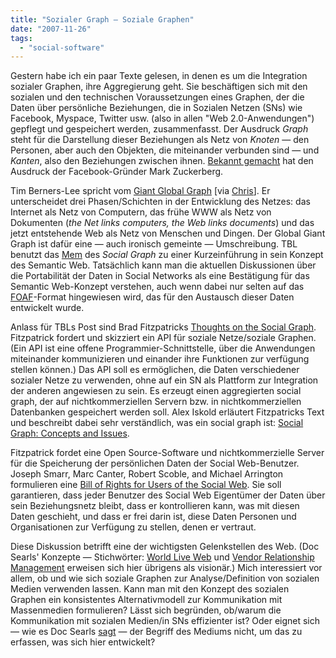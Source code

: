 ```yaml
---
title: "Sozialer Graph — Soziale Graphen"
date: "2007-11-26"
tags: 
  - "social-software"
---
```


Gestern habe ich ein paar Texte gelesen, in denen es um die Integration sozialer Graphen, ihre Aggregierung geht. Sie beschäftigen sich mit den sozialen und den technischen Voraussetzungen eines Graphen, der die Daten über persönliche Beziehungen, die in Sozialen Netzen (SNs) wie Facebook, Myspace, Twitter usw. (also in allen "Web 2.0-Anwendungen") gepflegt und gespeichert werden, zusammenfasst. Der Ausdruck _Graph_ steht für die Darstellung dieser Beziehungen als Netz von _Knoten_ — den Personen, aber auch den Objekten, die miteinander verbunden sind — und _Kanten_, also den Beziehungen zwischen ihnen. [Bekannt gemacht](http://blogs.zdnet.com/BTL/?p=5156 "» Facebook's Zuckerberg uncorks the social graph | Between the Lines | ZDNet.com") hat den Ausdruck der Facebook-Gründer Mark Zuckerberg.

Tim Berners-Lee spricht vom [Giant Global Graph](http://dig.csail.mit.edu/breadcrumbs/node/215 "Giant Global Graph") \[via [Chris](http://www.langreiter.com/space/2007-11-22 "langreiter.com plain, simple: 2007-11-22")\]. Er unterscheidet drei Phasen/Schichten in der Entwicklung des Netzes: das Internet als Netz von Computern, das frühe WWW als Netz von Dokumenten (_the Net links computers, the Web links documents_) und das jetzt entstehende Web als Netz von Menschen und Dingen. Der Global Giant Graph ist dafür eine — auch ironisch gemeinte — Umschreibung. TBL benutzt das [Mem](http://de.wikipedia.org/wiki/Meme "Mem - Wikipedia") des _Social Graph_ zu einer Kurzeinführung in sein Konzept des Semantic Web. Tatsächlich kann man die aktuellen Diskussionen über die Portabilität der Daten in Social Networks als eine Bestätigung für das Semantic Web-Konzept verstehen, auch wenn dabei nur selten auf das [FOAF](http://www.foaf-project.org/ "The Friend of a Friend (FOAF) project")\-Format hingewiesen wird, das für den Austausch dieser Daten entwickelt wurde.

Anlass für TBLs Post sind Brad Fitzpatricks [Thoughts on the Social Graph](http://bradfitz.com/social-graph-problem/ "Brad's Thoughts on the Social Graph"). Fitzpatrick fordert und skizziert ein API für soziale Netze/soziale Graphen. (Ein API ist eine offene Programmier-Schnittstelle, über die Anwendungen miteinander kommunizieren und einander ihre Funktionen zur verfügung stellen können.) Das API soll es ermöglichen, die Daten verschiedener sozialer Netze zu verwenden, ohne auf ein SN als Plattform zur Integration der anderen angewiesen zu sein. Es erzeugt einen aggregierten social graph, der auf nichtkommerziellen Servern bzw. in nichtkommerziellen Datenbanken gespeichert werden soll. Alex Iskold erläutert Fitzpatricks Text und beschreibt dabei sehr verständlich, was ein social graph ist: [Social Graph: Concepts and Issues](http://www.readwriteweb.com/archives/social_graph_concepts_and_issues.php "Social Graph: Concepts and Issues").

Fitzpatrick fordet eine Open Source-Software und nichtkommerzielle Server für die Speicherung der persönlichen Daten der Social Web-Benutzer. Joseph Smarr, Marc Canter, Robert Scoble, and Michael Arrington formulieren eine [Bill of Rights for Users of the Social Web](http://opensocialweb.org/2007/09/05/bill-of-rights/ "Bill of Rights for Users of the Social Web"). Sie soll garantieren, dass jeder Benutzer des Social Web Eigentümer der Daten über sein Beziehungsnetz bleibt, dass er kontrollieren kann, was mit diesen Daten geschieht, und dass er frei darin ist, diese Daten Personen und Organisationen zur Verfügung zu stellen, denen er vertraut.

Diese Diskussion betrifft eine der wichtigsten Gelenkstellen des Web. (Doc Searls' Konzepte — Stichwörter: [World Live Web](http://doc-weblogs.com/2003/04/21#theWorldLiveWeb "The World Live Web") und [Vendor Relationship Management](http://cyber.law.harvard.edu/projectvrm/Main_Page) erweisen sich hier übrigens als visionär.) Mich interessiert vor allem, ob und wie sich soziale Graphen zur Analyse/Definition von sozialen Medien verwenden lassen. Kann man mit den Konzept des sozialen Graphen ein konsistentes Alternativmodell zur Kommunikation mit Massenmedien formulieren? Lässt sich begründen, ob/warum die Kommunikation mit sozialen Medien/in SNs effizienter ist? Oder eignet sich — wie es Doc Searls [sagt](http://doc-weblogs.com/2007/02/20 "We are all authors of each other") — der Begriff des Mediums nicht, um das zu erfassen, was sich hier entwickelt?
